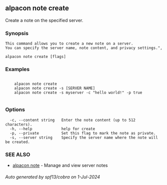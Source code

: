 ## alpacon note create

Create a note on the specified server.

### Synopsis


	This command allows you to create a new note on a server. 
	You can specify the server name, note content, and privacy settings.",
	

```
alpacon note create [flags]
```

### Examples

```

	alpacon note create 
	alpacon note create -s [SERVER NAME]
	alpacon note create -s myserver -c "hello world!" -p true
	
```

### Options

```
  -c, --content string   Enter the note content (up to 512 characters).
  -h, --help             help for create
  -p, --private          Set this flag to mark the note as private.
  -s, --server string    Specify the server name where the note will be created.
```

### SEE ALSO

* [alpacon note](alpacon_note.md)	 - Manage and view server notes

###### Auto generated by spf13/cobra on 1-Jul-2024
